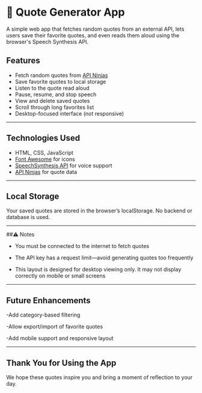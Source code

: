 # 💬 Quote Generator App

A simple web app that fetches random quotes from an external API, lets users save their favorite quotes, and even reads them aloud using the browser's Speech Synthesis API.

##  Features

-  Fetch random quotes from [API Ninjas](https://api-ninjas.com/api/quotes)
-  Save favorite quotes to local storage
-  Listen to the quote read aloud
-  Pause, resume, and stop speech
-  View and delete saved quotes
-  Scroll through long favorites list
-  Desktop-focused interface (not responsive)

---

##  Technologies Used

- HTML, CSS, JavaScript
- [Font Awesome](https://fontawesome.com/) for icons
- [SpeechSynthesis API](https://developer.mozilla.org/en-US/docs/Web/API/SpeechSynthesis) for voice support
- [API Ninjas](https://api-ninjas.com/api/quotes) for quote data

---

## Local Storage
Your saved quotes are stored in the browser’s localStorage. No backend or database is used.

---

##⚠️ Notes
- You must be connected to the internet to fetch quotes

- The API key has a request limit—avoid generating quotes too frequently

- This layout is designed for desktop viewing only. It may not display correctly on mobile or small screens

---

## Future Enhancements
-Add category-based filtering

-Allow export/import of favorite quotes

-Add mobile support and responsive layout

---

##  Thank You for Using the App

We hope these quotes inspire you and bring a moment of reflection to your day. 
